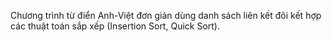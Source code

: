 Chương trình từ điển Anh-Việt đơn giản dùng danh sách liên kết đôi kết hợp các thuật toán sắp xếp (Insertion Sort, Quick Sort).
